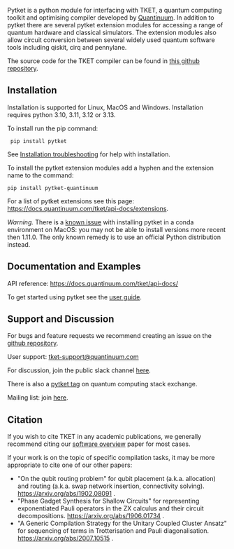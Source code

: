 Pytket is a python module for interfacing with TKET, a quantum computing toolkit and optimising compiler developed by [Quantinuum](https://www.quantinuum.com/). In addition to pytket there are several pytket extension modules for accessing a range of quantum hardware and classical simulators. The extension modules also allow circuit conversion between several widely used quantum software tools including qiskit, cirq and pennylane.

The source code for the TKET compiler can be found in [this github repository](https://github.com/CQCL/tket).

## Installation

Installation is supported for Linux, MacOS and Windows. Installation requires python 3.10, 3.11, 3.12 or 3.13.

To install run the pip command: 

`` pip install pytket``

See [Installation troubleshooting](https://docs.quantinuum.com/tket/api-docs/install.html) for help with installation.

To install the pytket extension modules add a hyphen and the extension name to the command:

`` pip install pytket-quantinuum ``

For a list of pytket extensions see this page: https://docs.quantinuum.com/tket/api-docs/extensions.

_Warning._ There is a [known issue](https://github.com/CQCL/tket/issues/926)
with installing pytket in a conda environment on MacOS: you may not be able to
install versions more recent then 1.11.0. The only known remedy is to use an
official Python distribution instead.

## Documentation and Examples

API reference: https://docs.quantinuum.com/tket/api-docs/

To get started using pytket see the [user guide](https://docs.quantinuum.com/tket/user-guide/).

## Support and Discussion

For bugs and feature requests we recommend creating an issue on the [github repository](https://github.com/CQCL/tket).

User support: tket-support@quantinuum.com

For discussion, join the public slack channel [here](https://join.slack.com/t/tketusers/shared_invite/zt-18qmsamj9-UqQFVdkRzxnXCcKtcarLRA).

There is also a [pytket tag](https://quantumcomputing.stackexchange.com/questions/tagged/pytket) on quantum computing stack exchange.

Mailing list: join [here](https://list.cambridgequantum.com/cgi-bin/mailman/listinfo/tket-users).

## Citation

If you wish to cite TKET in any academic publications, we generally recommend citing our [software overview](https://arxiv.org/abs/2003.10611) paper for most cases.

If your work is on the topic of specific compilation tasks, it may be more appropriate to cite one of our other papers:

- "On the qubit routing problem" for qubit placement (a.k.a. allocation) and routing (a.k.a. swap network insertion, connectivity solving). https://arxiv.org/abs/1902.08091 .
- "Phase Gadget Synthesis for Shallow Circuits" for representing exponentiated Pauli operators in the ZX calculus and their circuit decompositions. https://arxiv.org/abs/1906.01734 .
- "A Generic Compilation Strategy for the Unitary Coupled Cluster Ansatz" for sequencing of terms in Trotterisation and Pauli diagonalisation. https://arxiv.org/abs/2007.10515 .
